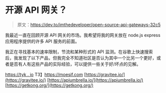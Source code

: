 # 开源 API 网关？

> 原文：<https://dev.to/imthedeveloper/open-source-api-gateways-32c5>

我最近一直在回顾开源 API 网关的市场。我希望将我的网关放在 node.js express 应用程序提供的许多 API 服务的前面。

我正在寻找基本的速率限制，节流和某种形式的 API 监测。在谷歌上快速搜索后，我发现了以下产品，但我完全不知道社区是否认为其中一个比另一个更好，或者是否有人有这些产品的实际经验，可以提供一些关于好/坏点的见解。

[https://tyk . io](https://tyk.io)
T3】https://moesif.com
[https://gravitee.io/](https://gravitee.io/)
[https://apiumbrella.io/](https://apiumbrella.io/)
[https://getkong.org/](https://getkong.org/)